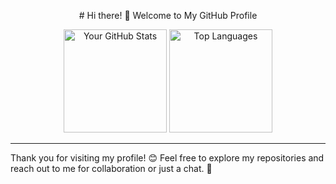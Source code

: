 <p align="center">
  # Hi there! 👋 Welcome to My GitHub Profile
</p>

<p align="center">
  <img src="https://github-readme-stats.vercel.app/api?username=KostasSliazas&show_icons=true&theme=radical" alt="Your GitHub Stats" height="165"/>
  <img src="https://github-readme-stats.vercel.app/api/top-langs/?username=KostasSliazas&layout=compact&theme=radical" alt="Top Languages" height="165"/>
</p>

---

Thank you for visiting my profile! 😊 Feel free to explore my repositories and reach out to me for collaboration or just a chat. 🚀

